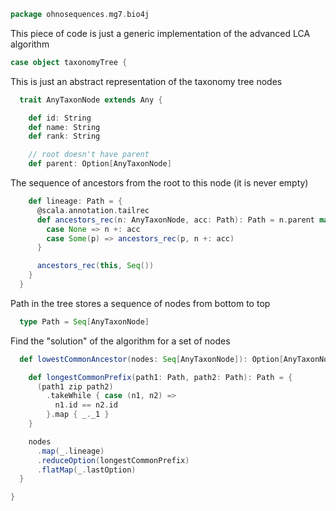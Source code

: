
```scala
package ohnosequences.mg7.bio4j
```

This piece of code is just a generic implementation of the advanced LCA algorithm

```scala
case object taxonomyTree {
```

This is just an abstract representation of the taxonomy tree nodes

```scala
  trait AnyTaxonNode extends Any {

    def id: String
    def name: String
    def rank: String

    // root doesn't have parent
    def parent: Option[AnyTaxonNode]
```

The sequence of ancestors from the root to this node (it is never empty)

```scala
    def lineage: Path = {
      @scala.annotation.tailrec
      def ancestors_rec(n: AnyTaxonNode, acc: Path): Path = n.parent match {
        case None => n +: acc
        case Some(p) => ancestors_rec(p, n +: acc)
      }

      ancestors_rec(this, Seq())
    }
  }
```

Path in the tree stores a sequence of nodes from bottom to top

```scala
  type Path = Seq[AnyTaxonNode]
```

Find the "solution" of the algorithm for a set of nodes

```scala
  def lowestCommonAncestor(nodes: Seq[AnyTaxonNode]): Option[AnyTaxonNode] = {

    def longestCommonPrefix(path1: Path, path2: Path): Path = {
      (path1 zip path2)
        .takeWhile { case (n1, n2) =>
          n1.id == n2.id
        }.map { _._1 }
    }

    nodes
      .map(_.lineage)
      .reduceOption(longestCommonPrefix)
      .flatMap(_.lastOption)
  }

}

```




[main/scala/mg7/bio4j/bundle.scala]: bundle.scala.md
[main/scala/mg7/bio4j/taxonomyTree.scala]: taxonomyTree.scala.md
[main/scala/mg7/bio4j/titanTaxonomyTree.scala]: titanTaxonomyTree.scala.md
[main/scala/mg7/csv.scala]: ../csv.scala.md
[main/scala/mg7/data.scala]: ../data.scala.md
[main/scala/mg7/dataflow.scala]: ../dataflow.scala.md
[main/scala/mg7/dataflows/full.scala]: ../dataflows/full.scala.md
[main/scala/mg7/dataflows/noFlash.scala]: ../dataflows/noFlash.scala.md
[main/scala/mg7/loquats/1.flash.scala]: ../loquats/1.flash.scala.md
[main/scala/mg7/loquats/2.split.scala]: ../loquats/2.split.scala.md
[main/scala/mg7/loquats/3.blast.scala]: ../loquats/3.blast.scala.md
[main/scala/mg7/loquats/4.assign.scala]: ../loquats/4.assign.scala.md
[main/scala/mg7/loquats/5.merge.scala]: ../loquats/5.merge.scala.md
[main/scala/mg7/loquats/6.count.scala]: ../loquats/6.count.scala.md
[main/scala/mg7/loquats/7.stats.scala]: ../loquats/7.stats.scala.md
[main/scala/mg7/loquats/8.summary.scala]: ../loquats/8.summary.scala.md
[main/scala/mg7/package.scala]: ../package.scala.md
[main/scala/mg7/parameters.scala]: ../parameters.scala.md
[test/scala/mg7/counts.scala]: ../../../../test/scala/mg7/counts.scala.md
[test/scala/mg7/lca.scala]: ../../../../test/scala/mg7/lca.scala.md
[test/scala/mg7/pipeline.scala]: ../../../../test/scala/mg7/pipeline.scala.md
[test/scala/mg7/taxonomy.scala]: ../../../../test/scala/mg7/taxonomy.scala.md